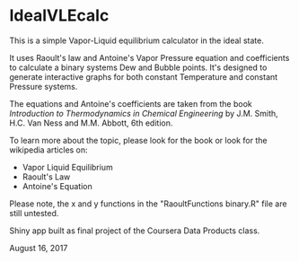 # IdealVLEcalc

This is a simple Vapor-Liquid equilibrium calculator in the ideal state.

It uses Raoult's law and Antoine's Vapor Pressure equation and coefficients to calculate a binary systems Dew and Bubble points.  It's designed to generate interactive graphs for both constant Temperature and constant Pressure systems.

The equations and Antoine's coefficients are taken from the book _Introduction to Thermodynamics in Chemical Engineering_ by J.M. Smith, H.C. Van Ness and M.M. Abbott, 6th edition.

To learn more about the topic, please look for the book or look for the wikipedia articles on:

 * Vapor Liquid Equilibrium
 * Raoult's Law
 * Antoine's Equation

Please note, the x and y functions in the "RaoultFunctions binary.R" file are still untested.

Shiny app built as final project of the Coursera Data Products class.

August 16, 2017